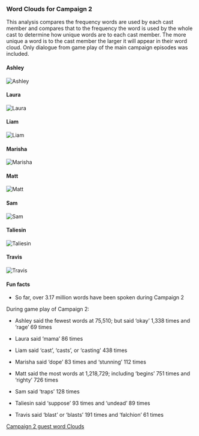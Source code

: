 
### Word Clouds for Campaign 2

This analysis compares the frequency words are used by each cast member
and compares that to the frequency the word is used by the whole cast to
determine how unique words are to each cast member. The more unique a
word is to the cast member the larger it will appear in their word
cloud. Only dialogue from game play of the main campaign episodes was
included.

#### Ashley

![Ashley](../plots/wordClouds/C2/C2ASHLEY.png)

#### Laura

![Laura](../plots/wordClouds/C2/C2LAURA.png)

#### Liam

![Liam](../plots/wordClouds/C2/C2LIAM.png)

#### Marisha

![Marisha](../plots/wordClouds/C2/C2MARISHA.png)

#### Matt

![Matt](../plots/wordClouds/C2/C2MATT.png)

#### Sam

![Sam](../plots/wordClouds/C2/C2SAM.png)

#### Taliesin

![Taliesin](../plots/wordClouds/C2/C2TALIESIN.png)

#### Travis

![Travis](../plots/wordClouds/C2/C2TRAVIS.png)

#### Fun facts

-   So far, over 3.17 million words have been spoken during Campaign 2

During game play of Campaign 2:

-   Ashley said the fewest words at 75,510; but said ‘okay’ 1,338 times
    and ‘rage’ 69 times

-   Laura said ‘mama’ 86 times

-   Liam said ‘cast’, ‘casts’, or ‘casting’ 438 times

-   Marisha said ‘dope’ 83 times and ‘stunning’ 112 times

-   Matt said the most words at 1,218,729; including ‘begins’ 751 times
    and ‘righty’ 726 times

-   Sam said ‘traps’ 128 times

-   Taliesin said ‘suppose’ 93 times and ‘undead’ 89 times

-   Travis said ‘blast’ or ‘blasts’ 191 times and ‘falchion’ 61 times

[Campaign 2 guest word
Clouds](wordCloudsGuests.md#word-clouds-for-campaign-2-guests)
